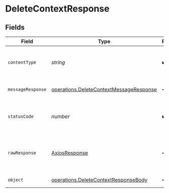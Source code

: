 # DeleteContextResponse


## Fields

| Field                                                                                              | Type                                                                                               | Required                                                                                           | Description                                                                                        |
| -------------------------------------------------------------------------------------------------- | -------------------------------------------------------------------------------------------------- | -------------------------------------------------------------------------------------------------- | -------------------------------------------------------------------------------------------------- |
| `contentType`                                                                                      | *string*                                                                                           | :heavy_check_mark:                                                                                 | HTTP response content type for this operation                                                      |
| `messageResponse`                                                                                  | [operations.DeleteContextMessageResponse](../../models/operations/deletecontextmessageresponse.md) | :heavy_minus_sign:                                                                                 | A confirmation message                                                                             |
| `statusCode`                                                                                       | *number*                                                                                           | :heavy_check_mark:                                                                                 | HTTP response status code for this operation                                                       |
| `rawResponse`                                                                                      | [AxiosResponse](https://axios-http.com/docs/res_schema)                                            | :heavy_minus_sign:                                                                                 | Raw HTTP response; suitable for custom response parsing                                            |
| `object`                                                                                           | [operations.DeleteContextResponseBody](../../models/operations/deletecontextresponsebody.md)       | :heavy_minus_sign:                                                                                 | Error response.                                                                                    |